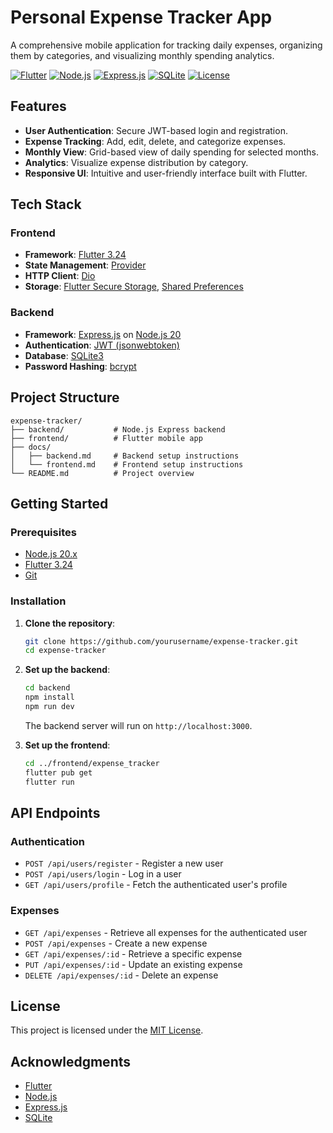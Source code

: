 # Personal Expense Tracker App

A comprehensive mobile application for tracking daily expenses, organizing them by categories, and visualizing monthly spending analytics.

[![Flutter](https://img.shields.io/badge/Flutter-3.24-blue?logo=flutter)](https://flutter.dev)
[![Node.js](https://img.shields.io/badge/Node.js-20-green?logo=node.js)](https://nodejs.org)
[![Express.js](https://img.shields.io/badge/Express.js-4.x-black?logo=express)](https://expressjs.com)
[![SQLite](https://img.shields.io/badge/SQLite-3-blue?logo=sqlite)](https://www.sqlite.org)
[![License](https://img.shields.io/badge/License-MIT-yellow)](LICENSE)

## Features

- **User Authentication**: Secure JWT-based login and registration.
- **Expense Tracking**: Add, edit, delete, and categorize expenses.
- **Monthly View**: Grid-based view of daily spending for selected months.
- **Analytics**: Visualize expense distribution by category.
- **Responsive UI**: Intuitive and user-friendly interface built with Flutter.

## Tech Stack

### Frontend
- **Framework**: [Flutter 3.24](https://flutter.dev)
- **State Management**: [Provider](https://pub.dev/packages/provider)
- **HTTP Client**: [Dio](https://pub.dev/packages/dio)
- **Storage**: [Flutter Secure Storage](https://pub.dev/packages/flutter_secure_storage), [Shared Preferences](https://pub.dev/packages/shared_preferences)

### Backend
- **Framework**: [Express.js](https://expressjs.com) on [Node.js 20](https://nodejs.org)
- **Authentication**: [JWT (jsonwebtoken)](https://www.npmjs.com/package/jsonwebtoken)
- **Database**: [SQLite3](https://www.sqlite.org)
- **Password Hashing**: [bcrypt](https://www.npmjs.com/package/bcrypt)

## Project Structure

```
expense-tracker/
├── backend/           # Node.js Express backend
├── frontend/          # Flutter mobile app
├── docs/
│   ├── backend.md     # Backend setup instructions
│   └── frontend.md    # Frontend setup instructions
└── README.md          # Project overview
```

## Getting Started

### Prerequisites
- [Node.js 20.x](https://nodejs.org/en/download)
- [Flutter 3.24](https://flutter.dev/docs/get-started/install)
- [Git](https://git-scm.com/downloads)

### Installation

1. **Clone the repository**:
   ```bash
   git clone https://github.com/yourusername/expense-tracker.git
   cd expense-tracker
   ```

2. **Set up the backend**:
   ```bash
   cd backend
   npm install
   npm run dev
   ```
   The backend server will run on `http://localhost:3000`.

3. **Set up the frontend**:
   ```bash
   cd ../frontend/expense_tracker
   flutter pub get
   flutter run
   ```

## API Endpoints

### Authentication
- `POST /api/users/register` - Register a new user
- `POST /api/users/login` - Log in a user
- `GET /api/users/profile` - Fetch the authenticated user's profile

### Expenses
- `GET /api/expenses` - Retrieve all expenses for the authenticated user
- `POST /api/expenses` - Create a new expense
- `GET /api/expenses/:id` - Retrieve a specific expense
- `PUT /api/expenses/:id` - Update an existing expense
- `DELETE /api/expenses/:id` - Delete an expense

## License

This project is licensed under the [MIT License](LICENSE).

## Acknowledgments

- [Flutter](https://flutter.dev)
- [Node.js](https://nodejs.org)
- [Express.js](https://expressjs.com)
- [SQLite](https://www.sqlite.org)
